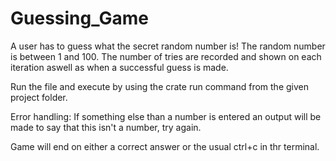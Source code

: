 # Guessing_Game 

A user has to guess what the secret random number is!
The random number is between 1 and 100.
The number of tries are recorded and shown on each iteration aswell as when a successful guess is made.

Run the file and execute by using the crate run command from the given project folder.

Error handling:
If something else than a number is entered an output will be made to say that this isn't a number, try again.

Game will end on either a correct answer or the usual ctrl+c in thr terminal.
